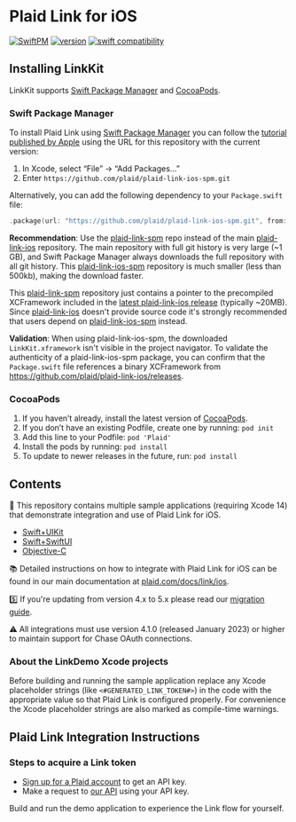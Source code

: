 # Plaid Link for iOS
[![SwiftPM](https://img.shields.io/badge/SPM-supported-DE5C43.svg?style=flat)](https://swift.org/package-manager/) 
[![version][link-sdk-version]][link-sdk-pod-url] 
[![swift compatibility][link-sdk-swift-compat]][link-sdk-spi-url]

## Installing LinkKit

LinkKit supports [Swift Package Manager](https://www.swift.org/package-manager/) and [CocoaPods](https://cocoapods.org/).

### Swift Package Manager

To install Plaid Link using [Swift Package Manager](https://github.com/apple/swift-package-manager) you can follow the [tutorial published by Apple](https://developer.apple.com/documentation/xcode/adding_package_dependencies_to_your_app) using the URL for this repository with the current version:

1. In Xcode, select “File” → “Add Packages...”
2. Enter `https://github.com/plaid/plaid-link-ios-spm.git`

Alternatively, you can add the following dependency to your `Package.swift` file:

```swift
.package(url: "https://github.com/plaid/plaid-link-ios-spm.git", from: "6.0.0")
```

**Recommendation**: Use the [plaid-link-spm](https://github.com/plaid/plaid-link-ios-spm) repo instead of the main [plaid-link-ios](https://github.com/plaid/plaid-link-ios) repository. The main repository with full git history is very large (~1 GB), and Swift Package Manager always downloads the full repository with all git history. This [plaid-link-ios-spm](https://github.com/plaid/plaid-link-ios-spm) repository is much smaller (less than 500kb), making the download faster.

This [plaid-link-spm](https://github.com/plaid/plaid-link-ios-spm) repository just contains a pointer to the precompiled XCFramework included in the [latest plaid-link-ios release](https://github.com/plaid/plaid-link-ios/releases/latest) (typically ~20MB). Since [plaid-link-ios](https://github.com/plaid/plaid-link-ios) doesn't provide source code it's strongly recommended that users depend on [plaid-link-ios-spm](https://github.com/plaid/plaid-link-ios-spm) instead.

**Validation**: When using plaid-link-ios-spm, the downloaded `LinkKit.xframework` isn't visible in the project navigator. To validate the authenticity of a plaid-link-ios-spm package, you can confirm that the `Package.swift` file references a binary XCFramework from https://github.com/plaid/plaid-link-ios/releases.

### CocoaPods

1. If you haven’t already, install the latest version of [CocoaPods](https://guides.cocoapods.org/using/getting-started.html).
2. If you don’t have an existing Podfile, create one by running: `pod init`
3. Add this line to your Podfile: `pod 'Plaid'`
4. Install the pods by running: `pod install`
5. To update to newer releases in the future, run: `pod install`

## Contents

📱 This repository contains multiple sample applications (requiring Xcode 14) that demonstrate integration and use of Plaid Link for iOS.
* [Swift+UIKit](LinkDemo-Swift)
* [Swift+SwiftUI](LinkDemo-SwiftUI)
* [Objective-C](LinkDemo-ObjC)

📚 Detailed instructions on how to integrate with Plaid Link for iOS can be found in our main documentation at [plaid.com/docs/link/ios][link-ios-docs]. 

5️⃣ If you're updating from version 4.x to 5.x please read our [migration guide](v5-migration-guide.md).

:warning: All integrations must use version 4.1.0 (released January 2023) or higher to maintain support for Chase OAuth connections.

### About the LinkDemo Xcode projects

Before building and running the sample application replace any Xcode placeholder strings (like `<#GENERATED_LINK_TOKEN#>`) in the code with the appropriate value so that Plaid Link is configured properly. For convenience the Xcode placeholder strings are also marked as compile-time warnings.

## Plaid Link Integration Instructions

### Steps to acquire a Link token

- [Sign up for a Plaid account](https://dashboard.plaid.com/signup) to get an API key.
- Make a request to [our API](https://plaid.com/docs/quickstart/#introduction) using your API key.

Build and run the demo application to experience the Link flow for yourself.

[link-ios-docs]: https://plaid.com/docs/link/ios
[link-sdk-version]: https://img.shields.io/cocoapods/v/Plaid
[link-sdk-pod-url]: https://cocoapods.org/pods/Plaid
[link-sdk-spi-url]: https://swiftpackageindex.com/plaid/plaid-link-ios
[link-sdk-swift-compat]: https://img.shields.io/endpoint?url=https%3A%2F%2Fswiftpackageindex.com%2Fapi%2Fpackages%2Fplaid%2Fplaid-link-ios%2Fbadge%3Ftype%3Dswift-versions
